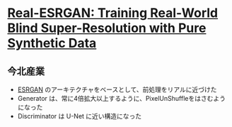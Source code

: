 # [Real-ESRGAN: Training Real-World Blind Super-Resolution with Pure Synthetic Data](https://arxiv.org/abs/2107.10833)

## 今北産業

* [ESRGAN](../ESRGAN/) のアーキテクチャをベースとして、前処理をリアルに近づけた
* Generator は、常に4倍拡大以上するように、PixelUnShuffleをはさむようになった
* Discriminator は U-Net に近い構造になった
